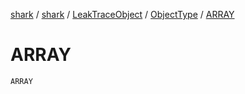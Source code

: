 [shark](../../../index.md) / [shark](../../index.md) / [LeakTraceObject](../index.md) / [ObjectType](index.md) / [ARRAY](./-a-r-r-a-y.md)

# ARRAY

`ARRAY`